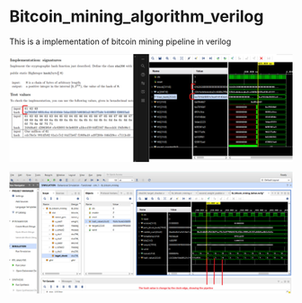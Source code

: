 # Bitcoin_mining_algorithm_verilog
This is a implementation of bitcoin mining pipeline in verilog

![test_sha256_algorithm](bitcoin_mining_simulate/test_sha256_algorithm.png)

![test_bitcoin_mining_asic](bitcoin_mining_simulate/test_bitcoin_mining_asic.png)
